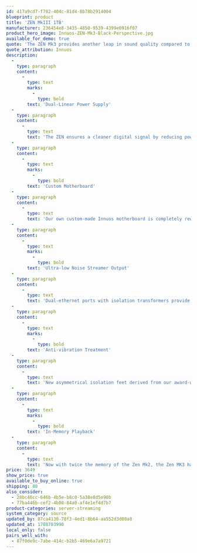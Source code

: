 ```yaml
---
id: 417a9cd7-f782-404c-81d4-8b78b2914004
blueprint: product
title: 'ZEN MkIII 1TB'
manufacturer: 236454e8-3435-4850-9539-4399e0916f07
product_hero_image: Innuos-ZEN-Mk3-Black-Perspective.jpg
available_for_demo: true
quote: 'The ZEN Mk3 provides another leap in sound quality compared to the ZENmini with its integrated dual-linear PSU, isolated dual-ethernet ports and asymmetrical anti-vibration feet. The ZEN Mk3 represents new value for money in digital audio performance.'
quote_attribution: Innuos
description:
  -
    type: paragraph
    content:
      -
        type: text
        marks:
          -
            type: bold
        text: 'Dual-Linear Power Supply'
  -
    type: paragraph
    content:
      -
        type: text
        text: 'The ZEN ensures a cleaner digital signal by reducing power noise. Through a dual-linear power supply, designed by Dr. Sean Jacobs, with ultra-low noise regulator design, Nichicon MUSE Capacitors and medical-grade mains filter, your music opens up and reveals new levels of realism.'
  -
    type: paragraph
    content:
      -
        type: text
        marks:
          -
            type: bold
        text: 'Custom Motherboard'
  -
    type: paragraph
    content:
      -
        type: text
        text: 'Our own custom-made Innuos motherboard is completely reworked for optimised audio performance. Sources of EMI have been removed and internal clocks optimised, resulting in a “blacker” music background and enhanced realism.'
  -
    type: paragraph
    content:
      -
        type: text
        marks:
          -
            type: bold
        text: 'Ultra-low Noise Streamer Output'
  -
    type: paragraph
    content:
      -
        type: text
        text: 'Dual-ethernet ports with isolation transformers provide an ultra-low noise network connection for your streamer, removing noise from the path and improving sound quality on all network audio.'
  -
    type: paragraph
    content:
      -
        type: text
        marks:
          -
            type: bold
        text: 'Anti-vibration Treatment'
  -
    type: paragraph
    content:
      -
        type: text
        text: 'New asymmetrical isolation feet derived from our award-winning ZENith SE plus added chassis treatment help to combat harmful vibration that affect a clean audio signal.'
  -
    type: paragraph
    content:
      -
        type: text
        marks:
          -
            type: bold
        text: 'In-Memory Playback'
  -
    type: paragraph
    content:
      -
        type: text
        text: 'Now with twice the memory of the Zen Mk2, the Zen MK3 has 8GB RAM with 4GB dedicated memory. Music is loaded directly to memory for playback so that it doesn’t engage the hard drive, improving sound quality.'
price: 3649
show_price: true
available_to_buy_online: true
shipping: 80
also_consider:
  - 28bc46cc-646b-4b5e-b8c0-5a38e8d5e90b
  - 77ba446b-cef2-4b08-84a0-af4e1ef4d7b7
product-categories: server-streaming
system_category: source
updated_by: 87ca4130-78f3-4ed1-8b64-aa552d3d08a8
updated_at: 1708703990
local_only: false
pairs_well_with:
  - 87f0de9c-7abe-414c-b2b5-469e6a7a9721
---
```

